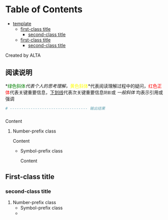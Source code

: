 
Table of Contents
=================

   * [template](#template)
      * [first-class title](#first-class-title)
         * [second-class title](#second-class-title)
      * [first-class title](#first-class-title-1)
         * [second-class title](#second-class-title-1)

Created by ALTA



## 阅读说明  

*<font color=#008000>绿色斜体</font>*代表个人的思考理解，*<font color=Yellow>黄色斜体</font>*代表阅读理解过程中的疑问，<font color=Red>红色正体</font>代表关键重要信息，<u>下划线</u>代表次关键重要信息`阴影`或 *一般斜体* 均表示引用或强调 

```python
# ---------------------------------- 输出结果
```



### 

Content 

1. Number-prefix class  

   Content 

   - Symbol-prefix class 

     Content 

## First-class title  

### second-class title  

1. Number-prefix class  
   - Symbol-prefix class
   - 